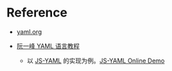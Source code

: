 # Reference

- [yaml.org](https://yaml.org/) 

- [阮一峰 YAML 语言教程](https://www.ruanyifeng.com/blog/2016/07/yaml.html) 
	- 以 [JS-YAML](https://github.com/nodeca/js-yaml) 的实现为例。[JS-YAML Online Demo](http://nodeca.github.io/js-yaml/) 


